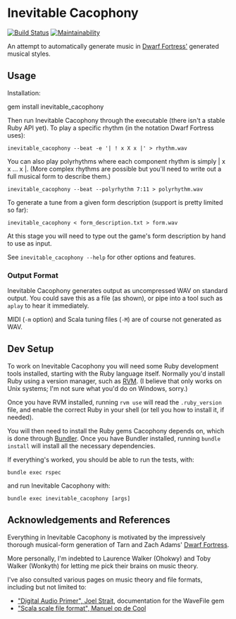 # Inevitable Cacophony

[![Build Status](https://travis-ci.com/isikyus/inevitable-cacophony.svg?branch=master)](https://travis-ci.com/isikyus/inevitable-cacophony)
[![Maintainability](https://api.codeclimate.com/v1/badges/61518f6cf2152aa336d9/maintainability)](https://codeclimate.com/github/isikyus/inevitable-cacophony/maintainability)

An attempt to automatically generate music in [Dwarf Fortress'][adams] generated musical styles.

## Usage

Installation:

  gem install inevitable_cacophony

Then run Inevitable Cacophony through the executable (there isn't a stable
Ruby API yet).
To play a specific rhythm (in the notation Dwarf Fortress uses):

	inevitable_cacophony --beat -e '| ! x X x |' > rhythm.wav


You can also play polyrhythms where each component rhythm is simply | x x ... x |.
(More complex rhythms are possible but you'll need to write out a full musical form to describe them.)

	inevitable_cacophony --beat --polyrhythm 7:11 > polyrhythm.wav


To generate a tune from a given form description (support is pretty limited so far):

	inevitable_cacophony < form_description.txt > form.wav

At this stage you will need to type out the game's form description by hand to use as input.

See `inevitable_cacophony --help` for other options and features.

### Output Format

Inevitable Cacophony generates output as uncompressed WAV on standard output.
You could save this as a file (as shown), or pipe into a tool such as `aplay`
to hear it immediately.

MIDI (`-m` option) and Scala tuning files (`-M`) are of course not generated as WAV.

## Dev Setup

To work on Inevitable Cacophony you will need some Ruby development tools installed,
starting with the Ruby language itself. Normally you'd install Ruby using a version manager,
such as [RVM](https://rvm.io/rvm/basics). (I believe that only works on Unix systems;
I'm not sure what you'd do on Windows, sorry.)

Once you have RVM installed, running `rvm use` will read the `.ruby_version` file,
and enable the correct Ruby in your shell (or tell you how to install it, if needed).

You will then need to install the Ruby gems Cacophony depends on, which is done through
[Bundler](https://bundler.io/#getting-started). Once you have Bundler installed,
running `bundle install` will install all the necessary dependencies.

If everything's worked, you should be able to run the tests, with:

	bundle exec rspec

and run Inevitable Cacophony with:

	bundle exec inevitable_cacophony [args]

## Acknowledgements and References

Everything in Inevitable Cacophony is motivated by the impressively
thorough musical-form generation of Tarn and Zach Adams'
[Dwarf Fortress][adams].

More personally, I'm indebted to Laurence Walker (Ohokwy) and Toby Walker (Wonkyth) for
letting me pick their brains on music theory.

I've also consulted various pages on music theory and file formats,
including but not limited to:

* ["Digital Audio Primer", Joel Strait][strait], documentation for the
  WaveFile gem
* ["Scala scale file format", Manuel op de Cool][de_cool]

[adams]: http://www.bay12games.com/dwarves/
[strait]: https://www.joelstrait.com/digital\_audio\_primer/
[de_cool]: http://www.huygens-fokker.org/scala/scl\_format.html

